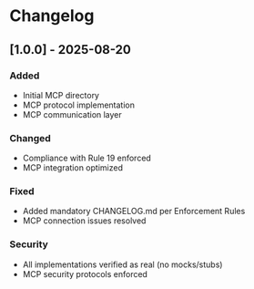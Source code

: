 # Changelog

## [1.0.0] - 2025-08-20

### Added
- Initial MCP directory
- MCP protocol implementation
- MCP communication layer

### Changed
- Compliance with Rule 19 enforced
- MCP integration optimized

### Fixed
- Added mandatory CHANGELOG.md per Enforcement Rules
- MCP connection issues resolved

### Security
- All implementations verified as real (no mocks/stubs)
- MCP security protocols enforced